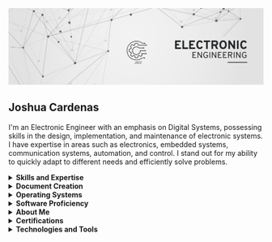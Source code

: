 ![Banner](https://raw.githubusercontent.com/JsCc-Electro/Ima_profile/e3996854d4f7cfd37a4a32f5ed996fa86906df01/Banner_Ingles.jpg?token=GHSAT0AAAAAACLSXCDF5M4WT3JOYXC2K5UKZL4INUQ)



## Joshua Cardenas

I'm an Electronic Engineer with an emphasis on Digital Systems, possessing skills in the design, implementation, and maintenance of electronic systems. I have expertise in areas such as electronics, embedded systems, communication systems, automation, and control. I stand out for my ability to quickly adapt to different needs and efficiently solve problems.

<details>
<summary><strong>Skills and Expertise</strong></summary>

### Networking:
- LAN, WAN, WLAN
- Router Configuration (Cisco, Juniper)
- Switch Configuration
- Routing Protocols (OSPF, EIGRP, BGP)
- OSI and TCP/IP Models
- DNS, DHCP, MPLS, ACLs
- Software-Defined Networking (SDN)
- Quality of Experience (QoE)
- Quality of Service (QoS)

</details>

<details>
<summary><strong>Document Creation</strong></summary>

### Document Creation:
- LaTeX (IEEE, Standard, APA)
- Laboratory Reports

</details>

<details>
<summary><strong>Operating Systems</strong></summary>

### Operating Systems:
- Linux (Ubuntu, Fedora, Linux Mint, Ubuntu Mate)

</details>

<details>
<summary><strong>Software Proficiency</strong></summary>

### Software Proficiency:
- MATLAB
- Proteus
- Multisim
- Eagle
- Arduino
- Kindle
- Code Blocks
- GIMP
- Visual Studio Code
- Android Studio
- Office Tools

</details>

<details>
<summary><strong>About Me</strong></summary>

I am a skilled professional with expertise in wireless networks, router and switch configuration, routing protocols, OSI and TCP/IP models, and the implementation of various networking technologies. My proficiency extends to document creation using LaTeX and working with different formats such as IEEE, Standard, and APA. Additionally, I am well-versed in operating Linux systems and proficient in a range of software tools including MATLAB, Proteus, Arduino, and more. My commitment to excellence is demonstrated through my experience in handling diverse networking projects and creating high-quality technical documents.

</details>

<details>
  <summary><strong> Certifications </strong></summary>
  <p>Google Cloud Badge 6757319: This badge recognizes my ability to solve real-world problems using my Google Cloud knowledge. It demonstrates my cloud competency and supports in-demand cloud skills development and career growth.
    <a href="https://www.cloudskillsboost.google/public_profiles/c3f3904c-dbe3-4dfb-a87f-c54550c89fd3/badges/6757319" target="_blank">View Badge</a>
  </p>
  <p>Google Cloud Badge 6761147: This badge also showcases my proficiency with Google Cloud products and solutions. It validates my expertise and ability to transform businesses with Google Cloud technology.
    <a href="https://www.cloudskillsboost.google/public_profiles/c3f3904c-dbe3-4dfb-a87f-c54550c89fd3/badges/6761147" target="_blank">View Badge</a>
  </p>
  <p>Credly Badge 3abacfb8-5777-4ef8-ae41-1f8349948220: This badge attests to my proficiency in a specialized domain, showcasing my dedication to continuous learning and expertise in relevant skills. It serves as a testament to my commitment to excellence and achievement in Introduction to Cybersecurity. 
    <a href="https://www.credly.com/badges/3abacfb8-5777-4ef8-ae41-1f8349948220/public_url" target="_blank">View Badge</a>
</p>


  
</details>




<details>
  <summary> <strong> Technologies and Tools </strong></summary>


## 🛠 Technologies and Tools

- **Integrated Development Environments (IDEs):**
<div style="display: flex; align-items: center;">
<img src="https://raw.githubusercontent.com/devicons/devicon/master/icons/android/android-original-wordmark.svg" alt="Android Logo" width="100" height="100" style="margin-right: 20px;">
<img src="https://brandslogos.com/wp-content/uploads/images/large/arduino-logo-1.png" width="100" height="100">
<img src="https://github.com/SantiagoBH/SantiagoBH/assets/47339991/5d423319-31d1-4570-99c6-7afbf79853be" width="100" height="100">




- **Programming Languages:**
<img src="https://raw.githubusercontent.com/devicons/devicon/master/icons/c/c-original.svg" width="100" height="100">
<img src="https://upload.wikimedia.org/wikipedia/commons/1/18/ISO_C%2B%2B_Logo.svg" width="100" height="100">
<img src="https://raw.githubusercontent.com/devicons/devicon/master/icons/python/python-original.svg" width="100" height="100">
<img src="https://upload.wikimedia.org/wikipedia/commons/4/4e/Micropython-logo.svg" width="100" height="100">


- **Operating Systems and Platforms:**
<img src="https://github.com/SantiagoBH/SantiagoBH/assets/47339991/91c79f0d-68b0-4e6b-a9cf-1e530afa7d94" width="100" height="100">

- **Databases and Related Technologies:**
<img src="https://logowik.com/content/uploads/images/microsoft-sql-server4529.jpg" width="100" height="100">
  
- **Simulation and Virtualization:**
<img src="https://camo.githubusercontent.com/64bfb64ead15f4d2fe66c1dd2b132a99b1caf1cddb77f57ad5815f9bf94a3d89/68747470733a2f2f75706c6f61642e77696b696d656469612e6f72672f77696b6970656469612f636f6d6d6f6e732f322f32312f4d61746c61625f4c6f676f2e706e67" width="100" height="100">
<img src="https://www.gns3.com/assets/custom/gns3/images/logo-colour.png" width="100" height="100">
<img src="https://seeklogo.com/images/L/labview-logo-263E42F647-seeklogo.com.png" width="100" height="100">


- **Cloud Platforms:**
<img src="https://camo.githubusercontent.com/582944f6627732531ce1a2e20ad43538d1896e16a5f159ea28fd137dbb8e798a/68747470733a2f2f7777772e766563746f726c6f676f2e7a6f6e652f6c6f676f732f676f6f676c655f636c6f75642f676f6f676c655f636c6f75642d69636f6e2e737667" width="100" height="100">
<img src="https://upload.wikimedia.org/wikipedia/commons/9/93/Amazon_Web_Services_Logo.svg" width="100" height="100">

- **Containerization Tools:**
<img src="https://raw.githubusercontent.com/devicons/devicon/master/icons/docker/docker-original-wordmark.svg" width="100" height="100">

- **Markup Language:**
<img src="https://people.apache.org/~sgoeschl/presentations/2019/wehaveasciidoc/images/latex-logo.png" width="100" height="100">


- **Others:**
<img src="https://github.com/SantiagoBH/SantiagoBH/assets/47339991/27ad9e99-6160-48d2-aa0b-32263d5a98de" width="100" height="100">
<img src="https://github.com/JosCardElectro/JosCardElectro/assets/47165599/6e971cd3-2222-4033-ace7-588cce04209c" width="100" height="100">
<img src="https://2.bp.blogspot.com/-yEiGm5ZgMqE/WiMw8wpyMXI/AAAAAAAACCI/_8S2InEFJvkfQbIeeuzvwKGEDEVbmRy9wCLcBGAs/s1600/Kindle%2BCreate%2Blogo.png" width="100" height="100">

  
</details>
  
</div>
